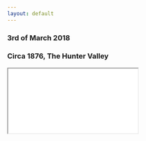 ```yaml
---
layout: default
---
```


<h3 class="fancy">3rd of March 2018</h3>
<h3 class="fancy">Circa 1876, The Hunter Valley</h3>

<iframe border="0" src="//www.google.com/maps/embed/v1/place?q=64%20Halls%20Rd,%20Pokolbin%20NSW%202320&zoom=17&key=AIzaSyCr0Q1Dw3aEjbs_ThsrQwZ4RRHJCrZbG1w">
</iframe>
